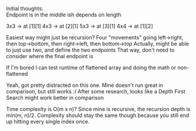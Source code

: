 Initial thoughts:  
Endpoint is in the middle ish depends on length

3x3 -> at \[1\]\[1\]
4x3 -> at \[2\]\[1\]
5x3 -> at \[3\]\[1\]
4x4 -> at \[1\]\[2\]

Easiest way might just be recursion?
Four "movements" going left-\>right, then top-\>bottom, then right-\>left, then bottom-\>top
Actually, might be able to just use two, and define the two endpoints
That way, don't need to consider where the final endpoint is

If I'm bored I can test runtime of flattened array and doing the math or non-flattened

Yeah, got pretty distracted on this one. Mine doesn't run great in comparison, but still works :/
After some research, looks like a Depth First Search might work better in comparison

Time complexity is O(m x n)? Since mine is recursive, the recursion depth is min(m, n)/2. Complexity should stay the same though because you still end up hitting every single index once.
